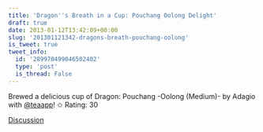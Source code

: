 ```yaml
---
title: 'Dragon''s Breath in a Cup: Pouchang Oolong Delight'
draft: true
date: 2013-01-12T13:42:09+00:00
slug: '201301121342-dragons-breath-pouchang-oolong'
is_tweet: true
tweet_info:
  id: '289970499046502402'
  type: 'post'
  is_thread: False
---
```




Brewed a delicious cup of Dragon: Pouchang -Oolong (Medium)- by Adagio with [@teaapp](https://x.com/teaapp)!
✩ Rating: 30

[Discussion](https://x.com/sytelus/status/289970499046502402)
